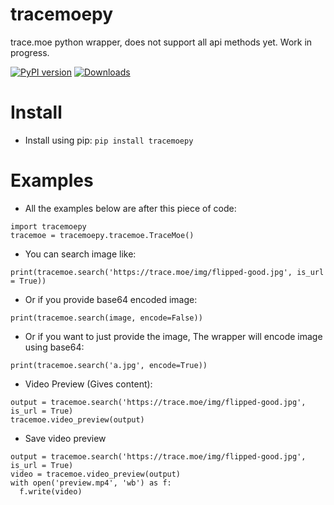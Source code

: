 # tracemoepy
trace.moe python wrapper, does not support all api methods yet.
Work in progress.

[![PyPI version](https://img.shields.io/pypi/v/tracemoepy?color=bright-green)](https://img.shields.io/pypi/v/tracemoepy?color=bright-green)
[![Downloads](https://img.shields.io/pypi/dd/tracemoepy)](https://img.shields.io/pypi/dd/tracemoepy)

# Install
- Install using pip: `pip install tracemoepy`

# Examples
- All the examples below are after this piece of code:
```
import tracemoepy
tracemoe = tracemoepy.tracemoe.TraceMoe()
```

- You can search image like:
```
print(tracemoe.search('https://trace.moe/img/flipped-good.jpg', is_url = True))
```
- Or if you provide base64 encoded image:
```
print(tracemoe.search(image, encode=False))
```
- Or if you want to just provide the image, The wrapper will encode image using base64:
```
print(tracemoe.search('a.jpg', encode=True))
```
- Video Preview (Gives content):
```
output = tracemoe.search('https://trace.moe/img/flipped-good.jpg', is_url = True)
tracemoe.video_preview(output)
```
- Save video preview
```
output = tracemoe.search('https://trace.moe/img/flipped-good.jpg', is_url = True)
video = tracemoe.video_preview(output)
with open('preview.mp4', 'wb') as f:
  f.write(video)
```

